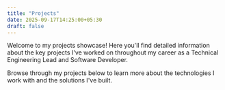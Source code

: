 ```yaml
---
title: "Projects"
date: 2025-09-17T14:25:00+05:30
draft: false
---
```


Welcome to my projects showcase! Here you'll find detailed information about the key projects I've worked on throughout my career as a Technical Engineering Lead and Software Developer.

Browse through my projects below to learn more about the technologies I work with and the solutions I've built.
